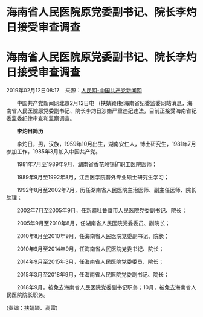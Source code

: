 # 海南省人民医院原党委副书记、院长李灼日接受审查调查
<div class="text_con text_con01">        
        <div class="text_c">
       <h3 id="jtitle" style="display: none;"></h3>
       <h1>海南省人民医院原党委副书记、院长李灼日接受审查调查</h1>
	   <h2 id="ftitle" style="display: none;"></h2>
       <p class="sou1" style="display: none;"></p>
	   <p class="sou">2019年02月12日08:17&nbsp;&nbsp;&nbsp;&nbsp;来源：<a href="http://cpc.people.com.cn/" target="_blank">人民网-中国共产党新闻网</a></p>	   
	   <div class="text_img" style="display: none;"></div>
	   <div class="show_text">
	     <p style="text-indent: 2em;">
	中国共产党新闻网北京2月12日电&nbsp; &nbsp;(扶婧颖)据海南省纪委监委网站消息，海南省人民医院原党委副书记、院长李灼日涉嫌严重违纪违法，目前正接受海南省纪委监委纪律审查和监察调查。</p>
<p style="text-indent: 2em;">
	<strong>李灼日简历</strong></p>
<p style="text-indent: 2em;">
	李灼日，男，汉族，1959年10月出生，湖南安仁人，博士研究生，1981年7月参加工作，1985年3月加入中国共产党。</p>
<p style="text-indent: 2em;">
	1981年7月至1989年9月，湖南省香花岭锡矿职工医院医师；</p>
<p style="text-indent: 2em;">
	1989年9月至1992年8月，江西医学院普外专业硕士研究生学习；</p>
<p style="text-indent: 2em;">
	1992年8月至2002年7月，历任湖南省人民医院主治医师、副主任医师、院长助理；</p>
<p style="text-indent: 2em;">
	2002年7月至2005年9月，任新疆吐鲁番市人民医院党委副书记、院长；</p>
<p style="text-indent: 2em;">
	2005年9月至2010年8月，任湖南省人民医院党委委员、副院长；</p>
<p style="text-indent: 2em;">
	2010年8月至2010年9月，任海南省人民医院党委副书记、院长；</p>
<p style="text-indent: 2em;">
	2010年9月至2014年9月，任海南省人民医院党委书记、院长；</p>
<p style="text-indent: 2em;">
	2014年9月至2015年3月，任海南省人民医院党委委员、院长；</p>
<p style="text-indent: 2em;">
	2015年3月至2018年9月，任海南省人民医院党委副书记、院长；</p>
<p style="text-indent: 2em;">
	2018年9月，被免去海南省人民医院党委副书记职务；10月，被免去海南省人民医院院长职务。</p>

	   
   </div>
<div class="edit">(责编：扶婧颖、高雷)</div>
